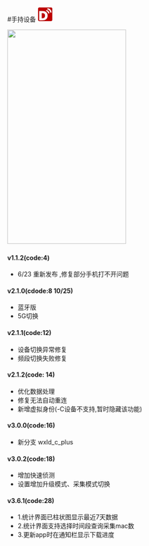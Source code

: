 #手持设备 ![](app/src/main/res/drawable/ascend.png)
 <div><img src="/src/main/res/drawable/ascend.png"width="270" height="486"/></div>

#### v1.1.2(code:4)
* 6/23 重新发布 ,修复部分手机打不开问题

#### v2.1.0(cdode:8 10/25)
* 蓝牙版
* 5G切换

#### v2.1.1(code:12)
* 设备切换异常修复
* 频段切换失败修复

#### v2.1.2(code: 14)
* 优化数据处理
* 修复无法自动重连
* 新增虚拟身份(-C设备不支持,暂时隐藏该功能)

#### v3.0.0(code:16)
* 新分支 wxld_c_plus  
 
#### v3.0.2(code:18)
* 增加快速侦测
* 设置增加升级模式、采集模式切换

#### v3.6.1(code:28)
* 1.统计界面已柱状图显示最近7天数据
* 2.统计界面支持选择时间段查询采集mac数
* 3.更新app时在通知栏显示下载进度

